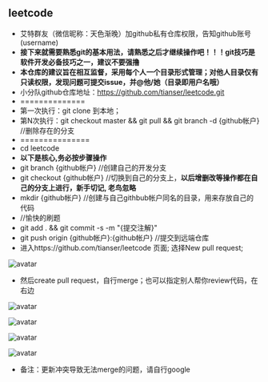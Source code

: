 ## leetcode
  
  - 艾特群友（微信昵称：天色渐晚）加github私有仓库权限，告知github账号(username)
  - **接下来就需要熟悉git的基本用法，请熟悉之后才继续操作吧！！！git技巧是软件开发必备技巧之一，建议不要强撸**
  - **本仓库的建议旨在相互监督，采用每个人一个目录形式管理；对他人目录仅有只读权限，发现问题可提交issue，并@他/她（目录即用户名哦）**
  - 小分队github仓库地址：https://github.com/tianser/leetcode.git
  - ==============
  - 第一次执行：git clone 到本地； 
  - 第N次执行：git checkout master && git pull && git branch -d {github帐户}  //删除存在的分支
  - ===============
  - cd leetcode 
  - **以下是核心,务必按步骤操作**
  - git branch {github帐户}     //创建自己的开发分支
  - git checkout {github帐户}   //切换到自己的分支上，**以后增删改等操作都在自己的分支上进行，新手切记, 老鸟忽略**
  - mkdir {github帐户}          //创建与自己githbub帐户同名的目录，用来存放自己的代码
  - //愉快的刷题
  - git add . && git commit -s -m "{提交注解}"
  - git push origin {github帐户}:{github帐户}      //提交到远端仓库
  - 进入https://github.com/tianser/leetcode 页面; 选择New pull request;
  
![avatar](https://github.com/tianser/leetcode/blob/master/tianser/img/113.png)

  - 然后create pull request，自行merge；也可以指定别人帮你review代码，在右边
  
![avatar](https://github.com/tianser/leetcode/blob/master/tianser/img/115.png)
  
![avatar](https://github.com/tianser/leetcode/blob/master/tianser/img/116.png)
  
![avatar](https://github.com/tianser/leetcode/blob/master/tianser/img/118.png)
  
![avatar](https://github.com/tianser/leetcode/blob/master/tianser/img/119.png)
  - 备注：更新冲突导致无法merge的问题，请自行google
  
